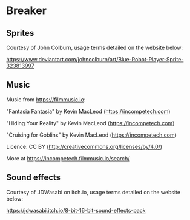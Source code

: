 # Breaker

## Sprites

Courtesy of John Colburn, usage terms detailed on the website below:

https://www.deviantart.com/johncolburn/art/Blue-Robot-Player-Sprite-323813997

## Music

Music from https://filmmusic.io:

"Fantasia Fantasia" by Kevin MacLeod (https://incompetech.com)

"Hiding Your Reality" by Kevin MacLeod (https://incompetech.com)

"Cruising for Goblins" by Kevin MacLeod (https://incompetech.com)

Licence: CC BY (http://creativecommons.org/licenses/by/4.0/)

More at https://incompetech.filmmusic.io/search/

## Sound effects

Courtesy of JDWasabi on itch.io, usage terms detailed on the website below:

https://jdwasabi.itch.io/8-bit-16-bit-sound-effects-pack

